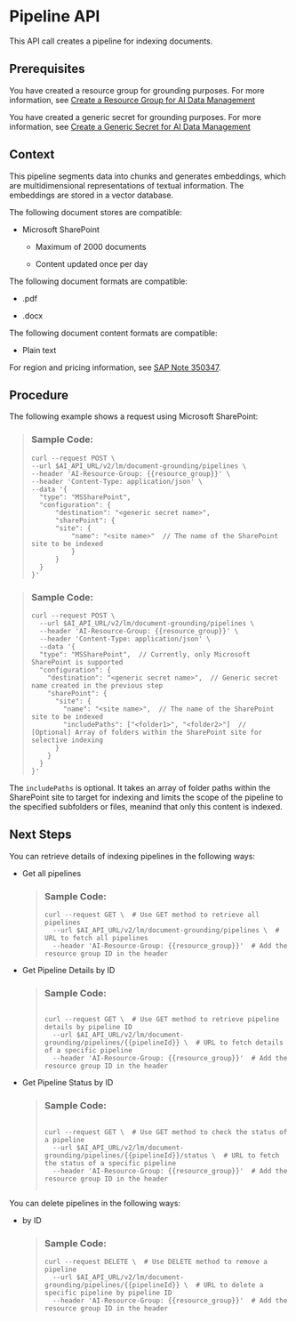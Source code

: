 <!-- loio9c972e2301344a5f9511bff4bc7c4fcb -->

# Pipeline API

This API call creates a pipeline for indexing documents.



## Prerequisites

You have created a resource group for grounding purposes. For more information, see [Create a Resource Group for AI Data Management](create-a-resource-group-for-ai-data-management-6712bfe.md)

You have created a generic secret for grounding purposes. For more information, see [Create a Generic Secret for AI Data Management](create-a-generic-secret-for-ai-data-management-bdea357.md)



## Context

This pipeline segments data into chunks and generates embeddings, which are multidimensional representations of textual information. The embeddings are stored in a vector database.

The following document stores are compatible:

-   Microsoft SharePoint

    -   Maximum of 2000 documents

    -   Content updated once per day



The following document formats are compatible:

-   .pdf

-   .docx


The following document content formats are compatible:

-   Plain text


For region and pricing information, see [SAP Note 350347](https://me.sap.com/notes/3505347).



## Procedure

The following example shows a request using Microsoft SharePoint:

> ### Sample Code:  
> ```
> curl --request POST \
> --url $AI_API_URL/v2/lm/document-grounding/pipelines \
> --header 'AI-Resource-Group: {{resource_group}}' \
> --header 'Content-Type: application/json' \
> --data '{
> 	"type": "MSSharePoint",
> 	"configuration": {
> 		"destination": "<generic secret name>",
> 		"sharePoint": {
> 		"site": {
> 			"name": "<site name>"  // The name of the SharePoint site to be indexed
> 			}
> 		}
> 	}
> }'
> 
> ```

> ### Sample Code:  
> ```
> curl --request POST \
>   --url $AI_API_URL/v2/lm/document-grounding/pipelines \
>   --header 'AI-Resource-Group: {{resource_group}}' \
>   --header 'Content-Type: application/json' \
>   --data '{
>   "type": "MSSharePoint",  // Currently, only Microsoft SharePoint is supported
>   "configuration": {
>     "destination": "<generic secret name>",  // Generic secret name created in the previous step
>     "sharePoint": {
>       "site": {
>         "name": "<site name>",  // The name of the SharePoint site to be indexed
>         "includePaths": ["<folder1>", "<folder2>"]  // [Optional] Array of folders within the SharePoint site for selective indexing
>       }
>     }
>   }
> }'
> 
> ```

The `includePaths` is optional. It takes an array of folder paths within the SharePoint site to target for indexing and limits the scope of the pipeline to the specified subfolders or files, meanind that only this content is indexed.





## Next Steps

You can retrieve details of indexing pipelines in the following ways:

-   Get all pipelines

    > ### Sample Code:  
    > ```
    > curl --request GET \  # Use GET method to retrieve all pipelines
    >   --url $AI_API_URL/v2/lm/document-grounding/pipelines \  # URL to fetch all pipelines
    >   --header 'AI-Resource-Group: {{resource_group}}'  # Add the resource group ID in the header
    > 
    > ```

-   Get Pipeline Details by ID

    > ### Sample Code:  
    > ```
    > 
    > curl --request GET \  # Use GET method to retrieve pipeline details by pipeline ID
    >   --url $AI_API_URL/v2/lm/document-grounding/pipelines/{{pipelineId}} \  # URL to fetch details of a specific pipeline
    >   --header 'AI-Resource-Group: {{resource_group}}'  # Add the resource group ID in the header
    > 
    > ```

-   Get Pipeline Status by ID

    > ### Sample Code:  
    > ```
    > 
    > curl --request GET \  # Use GET method to check the status of a pipeline
    >   --url $AI_API_URL/v2/lm/document-grounding/pipelines/{{pipelineId}}/status \  # URL to fetch the status of a specific pipeline
    >   --header 'AI-Resource-Group: {{resource_group}}'  # Add the resource group ID in the header
    > 
    > 
    > ```


You can delete pipelines in the following ways:

-   by ID

    > ### Sample Code:  
    > ```
    > curl --request DELETE \  # Use DELETE method to remove a pipeline
    >   --url $AI_API_URL/v2/lm/document-grounding/pipelines/{{pipelineId}} \  # URL to delete a specific pipeline by pipeline ID
    >   --header 'AI-Resource-Group: {{resource_group}}'  # Add the resource group ID in the header
    > 
    > ```


